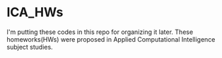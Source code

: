 # ICA_HWs


I'm putting these codes in this repo for organizing it later. These homeworks(HWs) were proposed in Applied Computational Intelligence subject studies.
